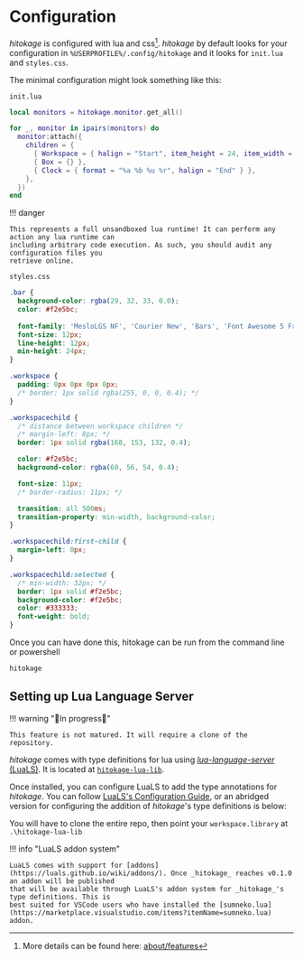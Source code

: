 # Configuration

*hitokage* is configured with lua and css[^1]. *hitokage* by default looks for your configuration in
`%USERPROFILE%/.config/hitokage` and it looks for `init.lua` and `styles.css`.

The minimal configuration might look something like this:

`init.lua`
```lua
local monitors = hitokage.monitor.get_all()

for _, monitor in ipairs(monitors) do
  monitor:attach({
    children = {
      { Workspace = { halign = "Start", item_height = 24, item_width = 24 } },
      { Box = {} },
      { Clock = { format = "%a %b %u %r", halign = "End" } },
    },
  })
end
```

!!! danger

    This represents a full unsandboxed lua runtime! It can perform any action any lua runtime can
    including arbitrary code execution. As such, you should audit any configuration files you
    retrieve online.

`styles.css`
```css
.bar {
  background-color: rgba(29, 32, 33, 0.0);
  color: #f2e5bc;
  
  font-family: 'MesloLGS NF', 'Courier New', 'Bars', 'Font Awesome 5 Free';
  font-size: 12px;
  line-height: 12px;
  min-height: 24px;
}

.workspace {
  padding: 0px 0px 0px 0px;
  /* border: 1px solid rgba(255, 0, 0, 0.4); */
}

.workspacechild {
  /* distance between workspace children */
  /* margin-left: 8px; */
  border: 1px solid rgba(168, 153, 132, 0.4);

  color: #f2e5bc;
  background-color: rgba(60, 56, 54, 0.4);

  font-size: 11px;
  /* border-radius: 11px; */

  transition: all 500ms;
  transition-property: min-width, background-color;
}

.workspacechild:first-child {
  margin-left: 0px;
}

.workspacechild:selected {
  /* min-width: 32px; */
  border: 1px solid #f2e5bc;
  background-color: #f2e5bc;
  color: #333333;
  font-weight: bold;
}
```

Once you can have done this, hitokage can be run from the command line or powershell

```powershell
hitokage
```

[^1]: More details can be found here: [about/features](../features.html)

## Setting up Lua Language Server

!!! warning "🚧In progress🚧"

    This feature is not matured. It will require a clone of the repository.

_hitokage_ comes with type definitions for lua using [_lua-language-server_ (LuaLS)](https://luals.github.io/). It is located at [`hitokage-lua-lib`](https://github.com/codyduong/hitokage/tree/master/hitokage-lua-lib).

Once installed, you can configure LuaLS to add the type annotations for _hitokage_. You can follow [LuaLS's Configuration Guide](https://luals.github.io/wiki/configuration/), or an abridged version for configuring the addition of _hitokage_'s type definitions is below:

You will have to clone the entire repo, then point your `workspace.library` at `.\hitokage-lua-lib`

!!! info "LuaLS addon system"

    LuaLS comes with support for [addons](https://luals.github.io/wiki/addons/). Once _hitokage_ reaches v0.1.0 an addon will be published
    that will be available through LuaLS's addon system for _hitokage_'s type definitions. This is
    best suited for VSCode users who have installed the [sumneko.lua](https://marketplace.visualstudio.com/items?itemName=sumneko.lua) addon.
